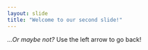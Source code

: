 ```yaml
---
layout: slide
title: "Welcome to our second slide!"
---
```

<em>...Or maybe not?</em>
Use the left arrow to go back!
